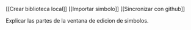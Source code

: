 
[[Crear biblioteca local]]
[[Importar simbolo]]
[[Sincronizar con github]]



Explicar las partes de la ventana de edicion de simbolos. 